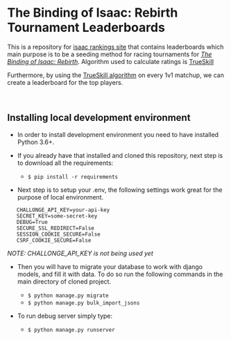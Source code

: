 # The Binding of Isaac: Rebirth Tournament Leaderboards

This is a repository for [isaac rankings site](https://isaacrankings.com/) that contains leaderboards which main purpose is to be a seeding method for racing tournaments for *[The Binding of Isaac: Rebirth](http://store.steampowered.com/app/250900/The_Binding_of_Isaac_Rebirth/)*. Algorithm used to calculate ratings is [TrueSkill](https://www.microsoft.com/en-us/research/wp-content/uploads/2007/01/NIPS2006_0688.pdf)

Furthermore, by using the [TrueSkill algorithm](https://www.microsoft.com/en-us/research/wp-content/uploads/2007/01/NIPS2006_0688.pdf) on every 1v1 matchup, we can create a leaderboard for the top players.

<br />

## Installing local development environment

* In order to install development environment you need to have installed Python 3.6+.

* If you already have that installed and cloned this repository, next step is to download all the requirements:
   * `$ pip install -r requirements`

* Next step is to setup your .env, the following settings work great for the purpose of local environment.

```
   CHALLONGE_API_KEY=your-api-key
   SECRET_KEY=some-secret-key
   DEBUG=True
   SECURE_SSL_REDIRECT=False
   SESSION_COOKIE_SECURE=False
   CSRF_COOKIE_SECURE=False
```
   
*NOTE: CHALLONGE_API_KEY is not being used yet*

* Then you will have to migrate your database to work with django models, and fill it with data. To do so run the following commands in the main directory of cloned project.
   * `$ python manage.py migrate`
   * `$ python manage.py bulk_import_jsons`

* To run debug server simply type:
   * `$ python manage.py runserver`
